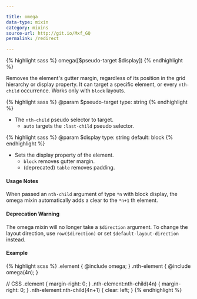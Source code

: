 ```yaml
---

title: omega
data-type: mixin
category: mixins
source-url: http://git.io/Mxf_GQ
permalink: /redirect

---
```


{% highlight sass %}
omega([$pseudo-target $display])
{% endhighlight %}

Removes the element's gutter margin, regardless of its position in the grid hierarchy or display property. It can target a specific element, or every `nth-child` occurrence. Works only with `block` layouts.

{% highlight sass %}
@param $pseudo-target
  type: string
{% endhighlight %}
- The `nth-child` pseudo selector to target.
  - `auto` targets the `:last-child` pseudo selector.

{% highlight sass %}
@param $display
  type: string
  default: block
{% endhighlight %}
- Sets the display property of the element.
   - `block` removes gutter margin.
   - (deprecated) `table` removes padding.

#### Usage Notes

When passed an `nth-child` argument of type `*n` with block display, the omega mixin automatically adds a clear to the `*n+1` th element.

#### Deprecation Warning
The omega mixin will no longer take a `$direction` argument. To change the layout direction, use `row($direction)` or set `$default-layout-direction` instead.

#### Example

{% highlight scss %}
.element {
  @include omega;
}
.nth-element {
  @include omega(4n);
}

// CSS
.element {
  margin-right: 0;
}
.nth-element:nth-child(4n) {
  margin-right: 0;
}
.nth-element:nth-child(4n+1) {
  clear: left;
}
{% endhighlight %}
